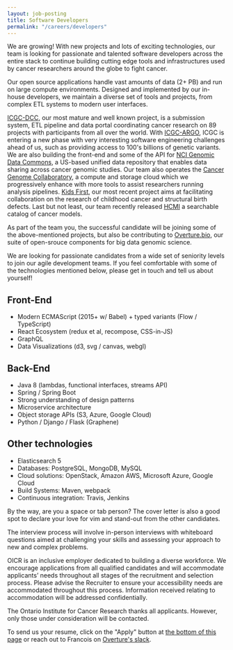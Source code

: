```yaml
---
layout: job-posting
title: Software Developers
permalink: "/careers/developers"
---
```


We are growing! With new projects and lots of exciting technologies, our team is looking for passionate and talented software developers across the entire stack to continue building cutting edge tools and infrastructures used by cancer researchers around the globe to fight cancer.

Our open source applications handle vast amounts of data (2+ PB) and run on large compute environments. Designed and implemented by our in-house developers, we maintain a diverse set of tools and projects, from complex ETL systems to modern user interfaces.

[ICGC-DCC](https://github.com/icgc-dcc), our most mature and well known project, is a submission system, ETL pipeline and data portal coordinating cancer research on 89 projects with participants from all over the world. With [ICGC-ARGO](https://icgcargo.org/), ICGC is entering a new phase with very interesting software engineering challenges ahead of us, such as providing access to 100's billions of genetic variants. We are also building the front-end and some of the API for [NCI Genomic Data Commons](https://github.com/NCI-GDC), a US-based unified data repository that enables data sharing across cancer genomic studies. Our team also operates the [Cancer Genome Collaboratory](https://github.com/CancerCollaboratory), a compute and storage cloud which we progressively enhance with more tools to assist researchers running analysis pipelines. 
[Kids First](https://github.com/kids-first/), our most recent project aims at facilitating collaboration on the research of childhood cancer and structural birth defects. Last but not least, our team recently released [HCMI](https://hcmi-searchable-catalog.nci.nih.gov/) a searchable catalog of cancer models.

As part of the team you, the successful candidate will be joining some of the above-mentioned projects, but also be contributing to [Overture.bio](https://www.overture.bio/), our suite of open-srouce components for big data genomic science.

We are looking for passionate candidates from a wide set of seniority levels  to join our agile development teams. If you feel comfortable with some of the technologies mentioned below, please get in touch and tell us about yourself!

## Front-End 
 - Modern ECMAScript (2015+ w/ Babel) + typed variants (Flow / TypeScript)
 - React Ecosystem (redux et al, recompose, CSS-in-JS)
 - GraphQL
 - Data Visualizations (d3, svg / canvas, webgl)

## Back-End
 - Java 8 (lambdas, functional interfaces, streams API)
 - Spring / Spring Boot
 - Strong understanding of design patterns
 - Microservice architecture
 - Object storage APIs (S3, Azure, Google Cloud)
 - Python / Django / Flask (Graphene)

## Other technologies
 - Elasticsearch 5
 - Databases: PostgreSQL, MongoDB, MySQL
 - Cloud solutions: OpenStack, Amazon AWS, Microsoft Azure, Google Cloud
 - Build Systems: Maven, webpack
 - Continuous integration: Travis, Jenkins

By the way, are you a space or tab person? The cover letter is also a good spot to declare your love for vim and stand-out from the other candidates.

The interview process will involve in-person interviews with whiteboard questions aimed at challenging your skills and assessing your approach to new and complex problems.

OICR is an inclusive employer dedicated to building a diverse workforce. We encourage applications from all qualified candidates and will accommodate applicants’ needs throughout all stages of the recruitment and selection process. Please advise the Recruiter to ensure your accessibility needs are accommodated throughout this process. Information received relating to accommodation will be addressed confidentially.

The Ontario Institute for Cancer Research thanks all applicants. However, only those under consideration will be contacted.

To send us your resume, click on the "Apply" button at [the bottom of this page](https://www.recruitingsite.com/csbsites/oicr/JobDescription.asp?JobNumber=811543) or reach out to Francois on [Overture's slack](http://slack.overture.bio/).
